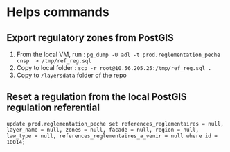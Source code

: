 # Helps commands

## Export regulatory zones from PostGIS

1. From the local VM, run : `pg_dump -U adl -t prod.reglementation_peche cnsp  > /tmp/ref_reg.sql`
2. Copy to local folder : `scp -r root@10.56.205.25:/tmp/ref_reg.sql .`
3. Copy to `/layersdata` folder of the repo

## Reset a regulation from the local PostGIS regulation referential

```
update prod.reglementation_peche set references_reglementaires = null, layer_name = null, zones = null, facade = null, region = null, law_type = null, references_reglementaires_a_venir = null where id = 10014;
```
